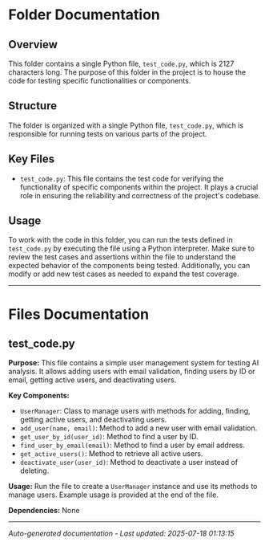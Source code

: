 # Folder Documentation

## Overview
This folder contains a single Python file, `test_code.py`, which is 2127 characters long. The purpose of this folder in the project is to house the code for testing specific functionalities or components.

## Structure
The folder is organized with a single Python file, `test_code.py`, which is responsible for running tests on various parts of the project.

## Key Files
- `test_code.py`: This file contains the test code for verifying the functionality of specific components within the project. It plays a crucial role in ensuring the reliability and correctness of the project's codebase.

## Usage
To work with the code in this folder, you can run the tests defined in `test_code.py` by executing the file using a Python interpreter. Make sure to review the test cases and assertions within the file to understand the expected behavior of the components being tested. Additionally, you can modify or add new test cases as needed to expand the test coverage.

---

# Files Documentation

## test_code.py

**Purpose:** This file contains a simple user management system for testing AI analysis. It allows adding users with email validation, finding users by ID or email, getting active users, and deactivating users.

**Key Components:**
- `UserManager`: Class to manage users with methods for adding, finding, getting active users, and deactivating users.
- `add_user(name, email)`: Method to add a new user with email validation.
- `get_user_by_id(user_id)`: Method to find a user by ID.
- `find_user_by_email(email)`: Method to find a user by email address.
- `get_active_users()`: Method to retrieve all active users.
- `deactivate_user(user_id)`: Method to deactivate a user instead of deleting.

**Usage:** Run the file to create a `UserManager` instance and use its methods to manage users. Example usage is provided at the end of the file.

**Dependencies:** None

---
*Auto-generated documentation - Last updated: 2025-07-18 01:13:15*
